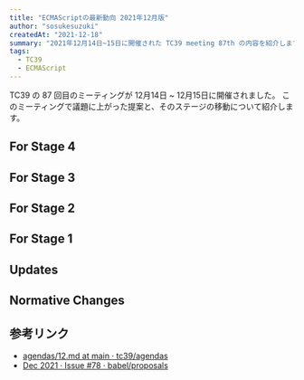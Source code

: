 ```yaml
---
title: "ECMAScriptの最新動向 2021年12月版"
author: "sosukesuzuki"
createdAt: "2021-12-18"
summary: "2021年12月14日~15日に開催された TC39 meeting 87th の内容を紹介します"
tags:
  - TC39
  - ECMAScript
---
```


TC39 の 87 回目のミーティングが 12月14日 ~ 12月15日に開催されました。
このミーティングで議題に上がった提案と、そのステージの移動について紹介します。

## For Stage 4

## For Stage 3

## For Stage 2

## For Stage 1

## Updates

## Normative Changes

## 参考リンク

- [agendas/12.md at main · tc39/agendas](https://github.com/tc39/agendas/blob/main/2021/12.md)
- [Dec 2021 · Issue #78 · babel/proposals](https://github.com/babel/proposals/issues/78)
